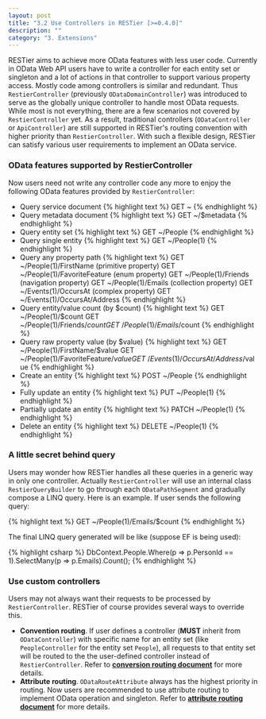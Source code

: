 ```yaml
---
layout: post
title: "3.2 Use Controllers in RESTier [>=0.4.0]"
description: ""
category: "3. Extensions"
---
```


RESTier aims to achieve more OData features with less user code. Currently in OData Web API users have to write a controller for each entity set or singleton and a lot of actions in that controller to support various property access. Mostly code among controllers is similar and redundant. Thus `RestierController` (previously `ODataDomainController`) was introduced to serve as the globally unique controller to handle most OData requests. While most is not everything, there are a few scenarios not covered by `RestierController` yet. As a result, traditional controllers (`ODataController` or `ApiController`) are still supported in RESTier's routing convention with higher priority than `RestierController`. With such a flexible design, RESTier can satisfy various user requirements to implement an OData service.

### OData features supported by RestierController
Now users need not write any controller code any more to enjoy the following OData features provided by `RestierController`:

 - Query service document
{% highlight text %}
GET ~
{% endhighlight %}
 - Query metadata document
{% highlight text %}
GET ~/$metadata
{% endhighlight %}
 - Query entity set
{% highlight text %}
GET ~/People
{% endhighlight %}
 - Query single entity
{% highlight text %}
GET ~/People(1)
{% endhighlight %}
 - Query any property path
{% highlight text %}
GET ~/People(1)/FirstName (primitive property)
GET ~/People(1)/FavoriteFeature (enum property)
GET ~/People(1)/Friends (navigation property)
GET ~/People(1)/Emails (collection property)
GET ~/Events(1)/OccursAt (complex property)
GET ~/Events(1)/OccursAt/Address
{% endhighlight %}
 - Query entity/value count (by $count)
{% highlight text %}
GET ~/People(1)/$count
GET ~/People(1)/Friends/$count
GET ~/People(1)/Emails/$count
{% endhighlight %}
 - Query raw property value (by $value)
{% highlight text %}
GET ~/People(1)/FirstName/$value
GET ~/People(1)/FavoriteFeature/$value
GET ~/Events(1)/OccursAt/Address/$value
{% endhighlight %}
 - Create an entity
{% highlight text %}
POST ~/People
{% endhighlight %}
 - Fully update an entity
{% highlight text %}
PUT ~/People(1)
{% endhighlight %}
 - Partially update an entity
{% highlight text %}
PATCH ~/People(1)
{% endhighlight %}
 - Delete an entity
{% highlight text %}
DELETE ~/People(1)
{% endhighlight %}

### A little secret behind query
Users may wonder how RESTier handles all these queries in a generic way in only one controller. Actually `RestierController` will use an internal class `RestierQueryBuilder` to go through each `ODataPathSegment` and gradually compose a LINQ query. Here is an example. If user sends the following query:

{% highlight text %}
GET ~/People(1)/Emails/$count
{% endhighlight %}

The final LINQ query generated will be like (suppose EF is being used):

{% highlight csharp %}
DbContext.People.Where<Person>(p => p.PersonId == 1).SelectMany<string>(p => p.Emails).Count();
{% endhighlight %}

### Use custom controllers
Users may not always want their requests to be processed by `RestierController`. RESTier of course provides several ways to override this.

 - **Convention routing**. If user defines a controller (**MUST** inherit from `ODataController`) with specific name for an entity set (like `PeopleController` for the entity set `People`), all requests to that entity set will be routed to the the user-defined controller instead of `RestierController`. Refer to **[conversion routing document](http://odata.github.io/WebApi/#03-02-built-in-routing-conventions)** for more details.
 - **Attribute routing**. `ODataRouteAttribute` always has the highest priority in routing. Now users are recommended to use attribute routing to implement OData operation and singleton. Refer to **[attribute routing document](http://odata.github.io/WebApi/#03-03-attrribute-routing)** for more details.